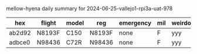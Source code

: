 mellow-hyena daily summary for 2024-06-25-vallejo1-rpi3a-uat-978

|hex|flight|model|reg|emergency|mil|weirdo|
|--|--|--|--|--|--|--|
|ab2d92|N8193F|C150|N8193F|none|F|yyy|
|adbce0|N98436|C72R|N98436|none|F|yyy|
